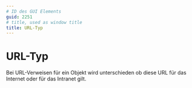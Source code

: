 ```yaml
---
# ID des GUI Elements
guid: 2251
# title, used as window title
title: URL-Typ
---
```


# URL-Typ

Bei URL-Verweisen für ein Objekt wird unterschieden ob diese URL für das Internet oder für das Intranet gilt.

